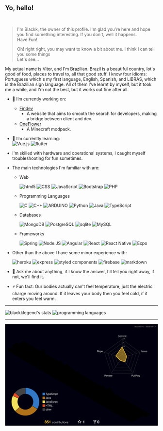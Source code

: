 ## Yo, hello!

<br>

> I'm Blackk, the owner of this profile. I'm glad you're here and hope you find something interesting. 
> If you don't, well it happens.  
> Have Fun!  
> 
> Oh! right right, you may want to know a bit about me. I think I can tell you some things   
> Let's see...

My actual name is Vitor, and I'm Brazilian. Brazil is a beautiful country, lot's good of food, places to travel to, all that good stuff. I know four idioms: Portuguese which's my first language, English, Spanish, and LIBRAS, which is the Brazilian sign language. All of them I've learnt by myself, but it took me a while, and I'm not the best, but it works out fine after all.

- 🔭 I’m currently working on:
  - [Findev](https://findev.com.br) 
    - A website that aims to smooth the search for developers, making a bridge between client and dev.
  - [OneFlower](https://github.com/Blackklegend/Oneflower) 
    - A Minecraft modpack.
  
- 🌱 I’m currently learning:  
  ![Vue.js](https://img.shields.io/badge/Vue.js-35495E?style=for-the-badge&logo=vue.js&logoColor=4FC08D)
  ![flutter](https://img.shields.io/badge/Flutter-02569B?style=for-the-badge&logo=flutter&logoColor=white)

- I'm skilled with hardware and operational systems, I caught myself troubleshooting for fun sometimes.

- The main technologies I'm familiar with are: 

  - Web  
  
    ![html5](https://img.shields.io/badge/HTML5-E34F26?style=for-the-badge&logo=html5&logoColor=white)
    ![CSS](https://img.shields.io/badge/CSS-239120?&style=for-the-badge&logo=css3&logoColor=white&color=blue)
    ![JavaScript](https://img.shields.io/badge/JavaScript-F7DF1E?style=for-the-badge&logo=JavaScript&logoColor=white&labelColor=gray)
    ![Bootstrap](https://img.shields.io/badge/Bootstrap-563D7C?style=for-the-badge&logo=bootstrap&logoColor=white)
    ![PHP](https://img.shields.io/badge/PHP-777BB4?style=for-the-badge&logo=php&logoColor=white)

  - Programming Languages  
  
    ![C](https://img.shields.io/badge/C-00599C?style=for-the-badge&logo=c&logoColor=white)
    ![C++](https://img.shields.io/badge/C%2B%2B-00599C?style=for-the-badge&logo=c%2B%2B&logoColor=white)
    ![ARDUINO](https://img.shields.io/badge/Arduino-00979D?style=for-the-badge&logo=Arduino&logoColor=white)
    ![Python](https://img.shields.io/badge/Python-14354C?style=for-the-badge&logo=python&logoColor=yellow)
    ![Java](https://img.shields.io/badge/Java-ED8B00?style=for-the-badge&logo=OpenJDK&color=blue)
    ![TypeScript](https://img.shields.io/badge/TypeScript-007ACC?style=for-the-badge&logo=typescript&logoColor=white)

  - Databases  
  
    ![MongoDB](https://img.shields.io/badge/MongoDB-4EA94B?style=for-the-badge&logo=mongodb&logoColor=white)
    ![PostgreSQL](https://img.shields.io/badge/PostgreSQL-316192?style=for-the-badge&logo=postgresql&logoColor=white)
    ![sqlite](https://img.shields.io/badge/SQLite-07405E?style=for-the-badge&logo=sqlite&logoColor=white)
    ![MySQL](https://img.shields.io/badge/MySQL-00000F?style=for-the-badge&logo=mysql&logoColor=white)

  - Frameworks  
  
    ![Spring](https://img.shields.io/badge/Spring-6DB33F?style=for-the-badge&logo=spring&logoColor=white)
    ![Node.JS](https://img.shields.io/badge/Node.js-43853D?style=for-the-badge&logo=node.js&logoColor=white)
    ![Angular](https://img.shields.io/badge/Angular-DD0031?style=for-the-badge&logo=angular&logoColor=white)
    ![React](https://img.shields.io/badge/React-20232A?style=for-the-badge&logo=react&logoColor=61DAFB)
    ![React Native](https://img.shields.io/badge/React_Native-20232A?style=for-the-badge&logo=react&logoColor=61DAFB)
    ![Expo](https://img.shields.io/badge/EXPO-4630EB.svg?style=for-the-badge&logo=EXPO&labelColor=black&logoColor=fff)

- Other than the above I have some minor experience with:  
  
  ![heroku](https://img.shields.io/badge/Heroku-430098?style=for-the-badge&logo=heroku&logoColor=white)
  ![express](https://img.shields.io/badge/Express.js-404D59?style=for-the-badge)
  ![styled components](https://img.shields.io/badge/styled--components-DB7093?style=for-the-badge&logo=styled-components&logoColor=white)
  ![firebase](https://img.shields.io/badge/Firebase-039BE5?style=for-the-badge&logo=Firebase&logoColor=white)
  ![markdown](https://img.shields.io/badge/Markdown-000000?style=for-the-badge&logo=markdown&logoColor=white)

- 💬 Ask me about anything, if I know the answer, I'll tell you right away, if not, we'll find it.  

- ⚡ Fun fact: Our bodies actually can't feel temperature, just the electric charge moving around.
If it leaves your body then you feel cold, if it enters you feel warm.

---  
![blackklegend's stats](https://github-readme-stats.vercel.app/api?username=blackklegend&count_private=true&show_icons=true&theme=synthwave&hide=stars,contribs)
![programming languages](https://github-readme-stats.vercel.app/api/top-langs/?username=blackklegend&layout=compact&theme=synthwave&count_private=true)

---  

![blackklegend's contribution](./profile-3d-contrib/profile-night-rainbow.svg)

